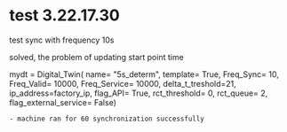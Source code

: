 # test 3.22.17.30

test sync with frequency 10s

solved, the problem of updating start point time

mydt = Digital_Twin(
    name= "5s_determ",
    template= True, 
    Freq_Sync= 10, 
    Freq_Valid= 10000, 
    Freq_Service= 10000, 
    delta_t_treshold=21,
    ip_address=factory_ip,
    flag_API= True,
    rct_threshold= 0,
    rct_queue= 2,
    flag_external_service= False)

    - machine ran for 60 synchronization successfully
